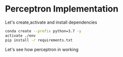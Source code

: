 # Perceptron Implementation

Let's create,activate and install dependencies

```bash
conda create --prefix python=3.7 -y
activate ./env
pip install -r requirements.txt
``` 
Let's see how perceptron in working 
